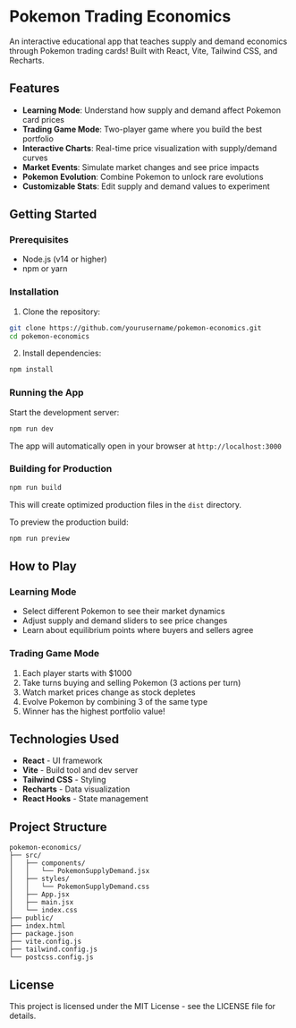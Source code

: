 # Pokemon Trading Economics

An interactive educational app that teaches supply and demand economics through Pokemon trading cards! Built with React, Vite, Tailwind CSS, and Recharts.

## Features

- **Learning Mode**: Understand how supply and demand affect Pokemon card prices
- **Trading Game Mode**: Two-player game where you build the best portfolio
- **Interactive Charts**: Real-time price visualization with supply/demand curves
- **Market Events**: Simulate market changes and see price impacts
- **Pokemon Evolution**: Combine Pokemon to unlock rare evolutions
- **Customizable Stats**: Edit supply and demand values to experiment

## Getting Started

### Prerequisites

- Node.js (v14 or higher)
- npm or yarn

### Installation

1. Clone the repository:

```bash
git clone https://github.com/yourusername/pokemon-economics.git
cd pokemon-economics
```

2. Install dependencies:

```bash
npm install
```

### Running the App

Start the development server:

```bash
npm run dev
```

The app will automatically open in your browser at `http://localhost:3000`

### Building for Production

```bash
npm run build
```

This will create optimized production files in the `dist` directory.

To preview the production build:

```bash
npm run preview
```

## How to Play

### Learning Mode

- Select different Pokemon to see their market dynamics
- Adjust supply and demand sliders to see price changes
- Learn about equilibrium points where buyers and sellers agree

### Trading Game Mode

1. Each player starts with $1000
2. Take turns buying and selling Pokemon (3 actions per turn)
3. Watch market prices change as stock depletes
4. Evolve Pokemon by combining 3 of the same type
5. Winner has the highest portfolio value!

## Technologies Used

- **React** - UI framework
- **Vite** - Build tool and dev server
- **Tailwind CSS** - Styling
- **Recharts** - Data visualization
- **React Hooks** - State management

## Project Structure

```
pokemon-economics/
├── src/
│   ├── components/
│   │   └── PokemonSupplyDemand.jsx
│   ├── styles/
│   │   └── PokemonSupplyDemand.css
│   ├── App.jsx
│   ├── main.jsx
│   └── index.css
├── public/
├── index.html
├── package.json
├── vite.config.js
├── tailwind.config.js
└── postcss.config.js
```

## License

This project is licensed under the MIT License - see the LICENSE file for details.
